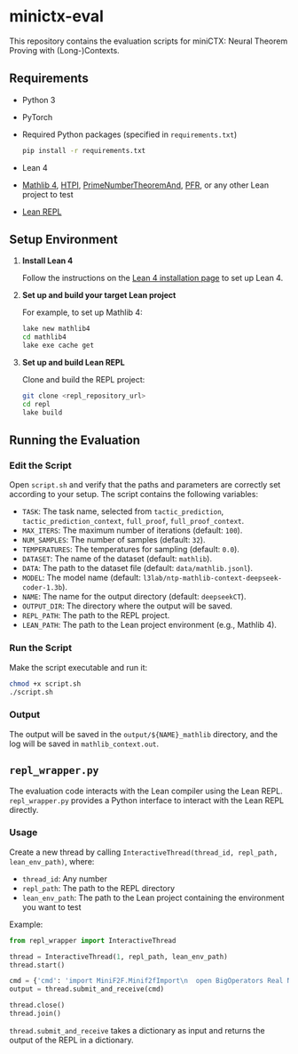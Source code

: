 # minictx-eval

This repository contains the evaluation scripts for miniCTX: Neural Theorem Proving with (Long-)Contexts.

## Requirements

- Python 3
- PyTorch
- Required Python packages (specified in `requirements.txt`)

  ```bash
  pip install -r requirements.txt
  ```

- Lean 4
- [Mathlib 4](https://github.com/leanprover-community/mathlib4), [HTPI](https://github.com/your-htpi-repo-link), [PrimeNumberTheoremAnd](https://github.com/your-prime-number-theorem-and-repo-link), [PFR](https://github.com/your-pfr-repo-link), or any other Lean project to test
- [Lean REPL](https://github.com/leanprover-community/repl)

## Setup Environment

1. **Install Lean 4**

   Follow the instructions on the [Lean 4 installation page](https://leanprover.github.io/lean4/doc/quickstart.html) to set up Lean 4.

2. **Set up and build your target Lean project**

   For example, to set up Mathlib 4:

   ```bash
   lake new mathlib4
   cd mathlib4
   lake exe cache get
   ```

3. **Set up and build Lean REPL**

   Clone and build the REPL project:

   ```bash
   git clone <repl_repository_url>
   cd repl
   lake build
   ```

## Running the Evaluation

### Edit the Script

Open `script.sh` and verify that the paths and parameters are correctly set according to your setup. The script contains the following variables:

- `TASK`: The task name, selected from `tactic_prediction`, `tactic_prediction_context`, `full_proof`, `full_proof_context`.
- `MAX_ITERS`: The maximum number of iterations (default: `100`).
- `NUM_SAMPLES`: The number of samples (default: `32`).
- `TEMPERATURES`: The temperatures for sampling (default: `0.0`).
- `DATASET`: The name of the dataset (default: `mathlib`).
- `DATA`: The path to the dataset file (default: `data/mathlib.jsonl`).
- `MODEL`: The model name (default: `l3lab/ntp-mathlib-context-deepseek-coder-1.3b`).
- `NAME`: The name for the output directory (default: `deepseekCT`).
- `OUTPUT_DIR`: The directory where the output will be saved.
- `REPL_PATH`: The path to the REPL project.
- `LEAN_PATH`: The path to the Lean project environment (e.g., Mathlib 4).

### Run the Script

Make the script executable and run it:

```bash
chmod +x script.sh
./script.sh
```

### Output

The output will be saved in the `output/${NAME}_mathlib` directory, and the log will be saved in `mathlib_context.out`.

## `repl_wrapper.py`

The evaluation code interacts with the Lean compiler using the Lean REPL. `repl_wrapper.py` provides a Python interface to interact with the Lean REPL directly.

### Usage

Create a new thread by calling `InteractiveThread(thread_id, repl_path, lean_env_path)`, where:

- `thread_id`: Any number
- `repl_path`: The path to the REPL directory
- `lean_env_path`: The path to the Lean project containing the environment you want to test

Example:

```python
from repl_wrapper import InteractiveThread

thread = InteractiveThread(1, repl_path, lean_env_path)
thread.start()

cmd = {'cmd': 'import MiniF2F.Minif2fImport\n  open BigOperators Real Nat Topology'}
output = thread.submit_and_receive(cmd)

thread.close()
thread.join()
```

`thread.submit_and_receive` takes a dictionary as input and returns the output of the REPL in a dictionary.
